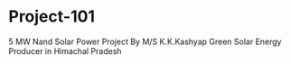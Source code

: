 # Project-101
5 MW Nand Solar Power Project By M/S K.K.Kashyap Green Solar Energy Producer in Himachal Pradesh
